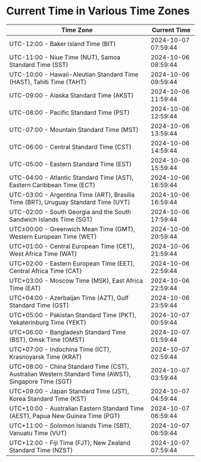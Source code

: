 # Current Time in Various Time Zones

| Time Zone | Current Time |
|-----------|--------------|
| UTC-12:00 - Baker Island Time (BIT) | 2024-10-07 07:59:44 |
| UTC-11:00 - Niue Time (NUT), Samoa Standard Time (SST) | 2024-10-06 08:59:44 |
| UTC-10:00 - Hawaii-Aleutian Standard Time (HAST), Tahiti Time (TAHT) | 2024-10-06 09:59:44 |
| UTC-09:00 - Alaska Standard Time (AKST) | 2024-10-06 11:59:44 |
| UTC-08:00 - Pacific Standard Time (PST) | 2024-10-06 12:59:44 |
| UTC-07:00 - Mountain Standard Time (MST) | 2024-10-06 13:59:44 |
| UTC-06:00 - Central Standard Time (CST) | 2024-10-06 14:59:44 |
| UTC-05:00 - Eastern Standard Time (EST) | 2024-10-06 15:59:44 |
| UTC-04:00 - Atlantic Standard Time (AST), Eastern Caribbean Time (ECT) | 2024-10-06 16:59:44 |
| UTC-03:00 - Argentina Time (ART), Brasília Time (BRT), Uruguay Standard Time (UYT) | 2024-10-06 16:59:44 |
| UTC-02:00 - South Georgia and the South Sandwich Islands Time (SGT) | 2024-10-06 17:59:44 |
| UTC±00:00 - Greenwich Mean Time (GMT), Western European Time (WET) | 2024-10-06 20:59:44 |
| UTC+01:00 - Central European Time (CET), West Africa Time (WAT) | 2024-10-06 21:59:44 |
| UTC+02:00 - Eastern European Time (EET), Central Africa Time (CAT) | 2024-10-06 22:59:44 |
| UTC+03:00 - Moscow Time (MSK), East Africa Time (EAT) | 2024-10-06 22:59:44 |
| UTC+04:00 - Azerbaijan Time (AZT), Gulf Standard Time (GST) | 2024-10-06 23:59:44 |
| UTC+05:00 - Pakistan Standard Time (PKT), Yekaterinburg Time (YEKT) | 2024-10-07 00:59:44 |
| UTC+06:00 - Bangladesh Standard Time (BST), Omsk Time (OMST) | 2024-10-07 01:59:44 |
| UTC+07:00 - Indochina Time (ICT), Krasnoyarsk Time (KRAT) | 2024-10-07 02:59:44 |
| UTC+08:00 - China Standard Time (CST), Australian Western Standard Time (AWST), Singapore Time (SGT) | 2024-10-07 03:59:44 |
| UTC+09:00 - Japan Standard Time (JST), Korea Standard Time (KST) | 2024-10-07 04:59:44 |
| UTC+10:00 - Australian Eastern Standard Time (AEST), Papua New Guinea Time (PGT) | 2024-10-07 06:59:44 |
| UTC+11:00 - Solomon Islands Time (SBT), Vanuatu Time (VUT) | 2024-10-07 06:59:44 |
| UTC+12:00 - Fiji Time (FJT), New Zealand Standard Time (NZST) | 2024-10-07 07:59:44 |
